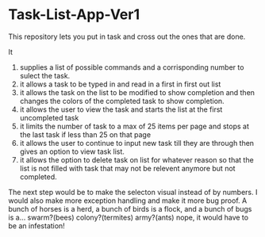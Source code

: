 # Task-List-App-Ver1
This repository lets you put in task and cross out the ones that are done.

It

1) supplies a list of possible commands and a corrisponding number to sulect
	the task.
2) it allows a task to be typed in and read in a first in first out list
3) it allows the task on the list to be modified to show completion and then
	changes the colors of the completed task to show completion.
4) it allows the user to view the task and starts the list at the first 
		uncompleted task
5) it limits the number of task to a max of 25 items per page and stops at 
			the last task if less than 25 on that page
6) it allows the user to continue to input new task till they are through 
	then gives an option to view task list.
7) it allows the option to delete task on list for whatever reason so that 
	 the list is not filled with task that may not be relevent anymore but 
	 not completed.
	 
The next step would be to make the selecton visual instead of by numbers.
I would also make more exception handling and make it more bug proof.
A bunch of horses is a herd, a bunch of birds is a flock, and a bunch of 
bugs is a... swarm?(bees) colony?(termites) army?(ants) nope, it would have to be an infestation!


